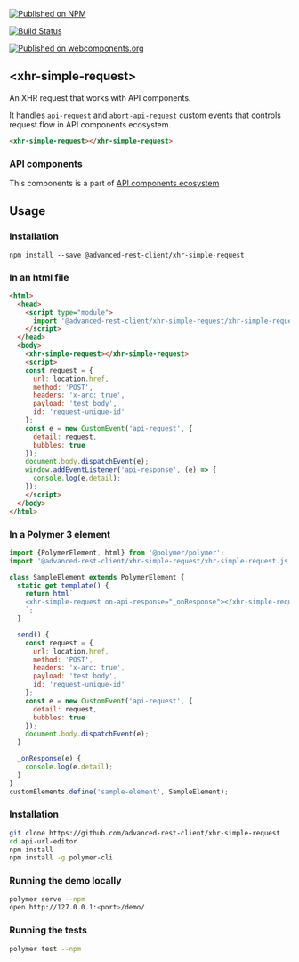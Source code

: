 [![Published on NPM](https://img.shields.io/npm/v/@advanced-rest-client/xhr-simple-request.svg)](https://www.npmjs.com/package/@advanced-rest-client/xhr-simple-request)

[![Build Status](https://travis-ci.org/advanced-rest-client/xhr-simple-request.svg?branch=stage)](https://travis-ci.org/advanced-rest-client/xhr-simple-request)

[![Published on webcomponents.org](https://img.shields.io/badge/webcomponents.org-published-blue.svg)](https://www.webcomponents.org/element/advanced-rest-client/xhr-simple-request)

## &lt;xhr-simple-request&gt;

An XHR request that works with API components.

It handles `api-request` and `abort-api-request` custom events that controls request flow in API components ecosystem.


```html
<xhr-simple-request></xhr-simple-request>
```

### API components

This components is a part of [API components ecosystem](https://elements.advancedrestclient.com/)

## Usage

### Installation
```
npm install --save @advanced-rest-client/xhr-simple-request
```

### In an html file

```html
<html>
  <head>
    <script type="module">
      import '@advanced-rest-client/xhr-simple-request/xhr-simple-request.js';
    </script>
  </head>
  <body>
    <xhr-simple-request></xhr-simple-request>
    <script>
    const request = {
      url: location.href,
      method: 'POST',
      headers: 'x-arc: true',
      payload: 'test body',
      id: 'request-unique-id'
    };
    const e = new CustomEvent('api-request', {
      detail: request,
      bubbles: true
    });
    document.body.dispatchEvent(e);
    window.addEventListener('api-response', (e) => {
      console.log(e.detail);
    });
    </script>
  </body>
</html>
```

### In a Polymer 3 element

```js
import {PolymerElement, html} from '@polymer/polymer';
import '@advanced-rest-client/xhr-simple-request/xhr-simple-request.js';

class SampleElement extends PolymerElement {
  static get template() {
    return html`
    <xhr-simple-request on-api-response="_onResponse"></xhr-simple-request>
    `;
  }

  send() {
    const request = {
      url: location.href,
      method: 'POST',
      headers: 'x-arc: true',
      payload: 'test body',
      id: 'request-unique-id'
    };
    const e = new CustomEvent('api-request', {
      detail: request,
      bubbles: true
    });
    document.body.dispatchEvent(e);
  }

  _onResponse(e) {
    console.log(e.detail);
  }
}
customElements.define('sample-element', SampleElement);
```

### Installation

```sh
git clone https://github.com/advanced-rest-client/xhr-simple-request
cd api-url-editor
npm install
npm install -g polymer-cli
```

### Running the demo locally

```sh
polymer serve --npm
open http://127.0.0.1:<port>/demo/
```

### Running the tests
```sh
polymer test --npm
```
